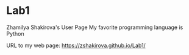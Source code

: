 # Lab1
Zhamilya Shakirova's User Page
My favorite programming language is Python

URL to my web page: 
https://zshakirova.github.io/Lab1/ 
